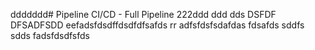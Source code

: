 ddddddd# Pipeline CI/CD - Full Pipeline 222ddd
ddd
dds
DSFDF
DFSADFSDD
eefadsfdsdffdsdfdfsafds
rr
adfsfdsfsdafdas
fdsafds
sddfs
sdds
fadsfdsdfsfds
